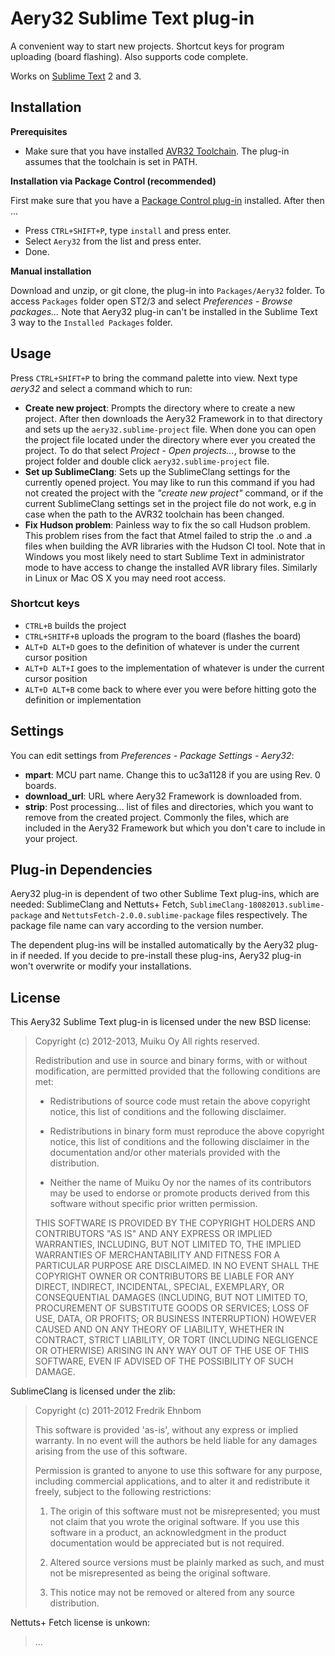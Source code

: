 # Aery32 Sublime Text plug-in

A convenient way to start new projects. Shortcut keys for program uploading (board flashing).
Also supports code complete.

Works on [Sublime Text](https://www.sublimetext.com/) 2 and 3.

## Installation

**Prerequisites**

- Make sure that you have installed [AVR32 Toolchain](http://www.atmel.com/tools/ATMELAVRTOOLCHAINFORWINDOWS.aspx).
  The plug-in assumes that the toolchain is set in PATH.

**Installation via Package Control (recommended)**

First make sure that you have a [Package Control plug-in](https://sublime.wbond.net/installation)
installed. After then ...

- Press `CTRL+SHIFT+P`, type `install` and press enter.
- Select `Aery32` from the list and press enter.
- Done.

**Manual installation**

Download and unzip, or git clone, the plug-in into `Packages/Aery32`
folder. To access `Packages` folder open ST2/3 and select
*Preferences - Browse packages...* Note that Aery32 plug-in can't be
installed in the Sublime Text 3 way to the `Installed Packages` folder.

## Usage

Press `CTRL+SHIFT+P` to bring the command palette into view. Next type
*aery32* and select a command which to run:

- __Create new project__: Prompts the directory where to create a new project.
  After then downloads the Aery32 Framework in to that directory and sets up
  the `aery32.sublime-project` file. When done you can open the project file
  located under the directory where ever you created the project. To do that
  select *Project - Open projects...*, browse to the project folder and double
  click `aery32.sublime-project` file.
- __Set up SublimeClang__: Sets up the SublimeClang settings for the currently
  opened project. You may like to run this command if you had not created the project
  with the _"create new project"_ command, or if the current SublimeClang settings
  set in the project file do not work, e.g in case when the path to the AVR32
  toolchain has been changed.
- __Fix Hudson problem__: Painless way to fix the so call Hudson problem.
  This problem rises from the fact that Atmel failed to strip the .o and .a
  files when building the AVR libraries with the Hudson CI tool. Note that in
  Windows you most likely need to start Sublime Text in administrator mode to
  have access to change the installed AVR library files. Similarly in Linux
  or Mac OS X you may need root access.

### Shortcut keys

- `CTRL+B` builds the project
- `CTRL+SHITF+B` uploads the program to the board (flashes the board)
- `ALT+D ALT+D` goes to the definition of whatever is under the current cursor position
- `ALT+D ALT+I` goes to the implementation of whatever is under the current cursor position
- `ALT+D ALT+B` come back to where ever you were before hitting goto the definition or implementation

## Settings

You can edit settings from *Preferences - Package Settings - Aery32*:

- __mpart__: MCU part name. Change this to uc3a1128 if you are using Rev. 0 boards.
- __download_url__: URL where Aery32 Framework is downloaded from.
- __strip__: Post processing... list of files and directories, which
  you want to remove from the created project. Commonly the files, which
  are included in the Aery32 Framework but which you don't care to include
  in your project.

## Plug-in Dependencies

Aery32 plug-in is dependent of two other Sublime Text plug-ins, which are
needed: SublimeClang and Nettuts+ Fetch, `SublimeClang-18082013.sublime-package`
and `NettutsFetch-2.0.0.sublime-package` files respectively. The package file
name can vary according to the version number.

The dependent plug-ins will be installed automatically by the Aery32 plug-in
if needed. If you decide to pre-install these plug-ins, Aery32 plug-in won't
overwrite or modify your installations.

## License

This Aery32 Sublime Text plug-in is licensed under the new BSD license:

> Copyright (c) 2012-2013, Muiku Oy
> All rights reserved.
>
> Redistribution and use in source and binary forms, with or without modification,
> are permitted provided that the following conditions are met:
>
>    * Redistributions of source code must retain the above copyright notice,
>      this list of conditions and the following disclaimer.
>
>    * Redistributions in binary form must reproduce the above copyright notice,
>      this list of conditions and the following disclaimer in the documentation
>      and/or other materials provided with the distribution.
>
>    * Neither the name of Muiku Oy nor the names of its contributors may be
>      used to endorse or promote products derived from this software without
>      specific prior written permission.
>
> THIS SOFTWARE IS PROVIDED BY THE COPYRIGHT HOLDERS AND CONTRIBUTORS "AS IS" AND
> ANY EXPRESS OR IMPLIED WARRANTIES, INCLUDING, BUT NOT LIMITED TO, THE IMPLIED
> WARRANTIES OF MERCHANTABILITY AND FITNESS FOR A PARTICULAR PURPOSE ARE
> DISCLAIMED. IN NO EVENT SHALL THE COPYRIGHT OWNER OR CONTRIBUTORS BE LIABLE FOR
> ANY DIRECT, INDIRECT, INCIDENTAL, SPECIAL, EXEMPLARY, OR CONSEQUENTIAL DAMAGES
> (INCLUDING, BUT NOT LIMITED TO, PROCUREMENT OF SUBSTITUTE GOODS OR SERVICES;
> LOSS OF USE, DATA, OR PROFITS; OR BUSINESS INTERRUPTION) HOWEVER CAUSED AND ON
> ANY THEORY OF LIABILITY, WHETHER IN CONTRACT, STRICT LIABILITY, OR TORT
> (INCLUDING NEGLIGENCE OR OTHERWISE) ARISING IN ANY WAY OUT OF THE USE OF THIS
> SOFTWARE, EVEN IF ADVISED OF THE POSSIBILITY OF SUCH DAMAGE.

SublimeClang is licensed under the zlib:

> Copyright (c) 2011-2012 Fredrik Ehnbom
>
> This software is provided 'as-is', without any express or implied
> warranty. In no event will the authors be held liable for any damages
> arising from the use of this software.
>
> Permission is granted to anyone to use this software for any purpose,
> including commercial applications, and to alter it and redistribute it
> freely, subject to the following restrictions:
>
>   1. The origin of this software must not be misrepresented; you must not
>   claim that you wrote the original software. If you use this software
>   in a product, an acknowledgment in the product documentation would be
>   appreciated but is not required.
>
>   2. Altered source versions must be plainly marked as such, and must not be
>   misrepresented as being the original software.
>
>   3. This notice may not be removed or altered from any source
>   distribution.

Nettuts+ Fetch license is unkown:

> ...
